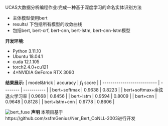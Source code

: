UCAS大数据分析编程作业:完成一种基于深度学习的命名实体识别方法
- 主体模型使用bert
- results/ 下包括所有模型的收敛曲线
- 包括bert, bert-crf, bert-cnn, bert-lstm, bert-cnn-lstm模型

**开发环境**:
- Python 3.11.10
- Ubuntu 18.04.1
- cuda 12.1.105
- torch2.4.0+cu121
- 4$\times$NVIDIA GeForce RTX 3090

**结果展示:**
| model&trick                 | accuracy | $f_1$ score |
| --------------------------- | -------- | ----------- |
| bert+softmax                | 0.9638   | 0.8223      |
| bert+softmax+余弦退火学习率 | 0.9668   | 0.8456      |
| bert+lstm                   | 0.9594   | 0.8009      |
| bert+cnn                    | 0.9648   | 0.8128      |
| bert+lstm+cnn               | 0.9778   | 0.8606      |

![bert_fuse](https://gitee.com/meetzyj/typora-images/raw/master/imgs/20241107203411.png)
**声明**
本项目基于https://github.com/xsfmGenius/Ner_Bert_CoNLL-2003进行开发
